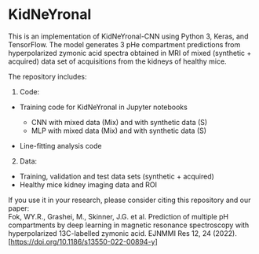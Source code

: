 # KidNeYronal

This is an implementation of KidNeYronal-CNN using Python 3, Keras, and TensorFlow. The model generates 3 pHe compartment predictions from hyperpolarized zymonic acid spectra obtained in MRI of mixed (synthetic + acquired) data set of acquisitions from the kidneys of healthy mice.

The repository includes:

1. Code: 

- Training code for KidNeYronal in Jupyter notebooks
  -	CNN with mixed data (Mix) and with synthetic data (S)
  -	MLP with mixed data (Mix) and with synthetic data (S)

- Line-fitting analysis code

2. Data:

-	Training, validation and test data sets (synthetic + acquired)
- Healthy mice kidney imaging data and ROI
  
If you use it in your research, please consider citing this repository and our paper:  
Fok, WY.R., Grashei, M., Skinner, J.G. et al. Prediction of multiple pH compartments by deep learning in magnetic resonance spectroscopy with hyperpolarized 13C-labelled zymonic acid. EJNMMI Res 12, 24 (2022). [https://doi.org/10.1186/s13550-022-00894-y]
